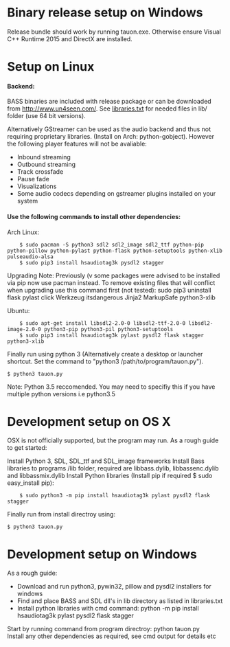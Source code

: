 # Binary release setup on Windows

Release bundle should work by running tauon.exe. Otherwise ensure Visual C++ Runtime 2015 and DirectX are installed.


# Setup on Linux

#### Backend:

BASS binaries are included with release package or can be downloaded from http://www.un4seen.com/. See [libraries.txt](libraries.txt) for needed files in lib/ folder (use 64 bit versions).

Alternatively GStreamer can be used as the audio backend and thus not requiring proprietary libraries. (Install on Arch: python-gobject). However the following player features will not be avaliable:

 - Inbound streaming
 - Outbound streaming
 - Track crossfade
 - Pause fade
 - Visualizations
 - Some audio codecs depending on gstreamer plugins installed on your system

#### Use the following commands to install other dependencies:


Arch Linux:

        $ sudo pacman -S python3 sdl2 sdl2_image sdl2_ttf python-pip python-pillow python-pylast python-flask python-setuptools python-xlib pulseaudio-alsa
        $ sudo pip3 install hsaudiotag3k pysdl2 stagger
	
   Upgrading Note: Previously (v some packages were advised to be installed via pip now use pacman instead. To remove existing files that will conflict when upgrading use this command first (not tested):  sudo pip3 uninstall flask pylast click Werkzeug itsdangerous Jinja2 MarkupSafe python3-xlib
   

Ubuntu:

        $ sudo apt-get install libsdl2-2.0-0 libsdl2-ttf-2.0-0 libsdl2-image-2.0-0 python3-pip python3-pil python3-setuptools
        $ sudo pip3 install hsaudiotag3k pylast pysdl2 flask stagger python3-xlib



Finally run using python 3 (Alternatively create a desktop or launcher shortcut. Set the command to "python3 /path/to/program/tauon.py").

    $ python3 tauon.py

  Note: Python 3.5 reccomended. You may need to specifiy this if you have multiple python versions i.e python3.5

# Development setup on OS X


OSX is not officially supported, but the program may run. As a rough guide to get started: 

Install Python 3, SDL, SDL_ttf and SDL_image frameworks
Install Bass libraries to programs /lib folder, required are libbass.dylib, libbassenc.dylib and libbassmix.dylib
Install Python libraries (Install pip if required $ sudo easy_install pip):

        $ sudo python3 -m pip install hsaudiotag3k pylast pysdl2 flask stagger

Finally run from install directroy using:

	$ python3 tauon.py


# Development setup on Windows

As a rough guide:

- Download and run python3, pywin32, pillow and pysdl2 installers for windows
- Find and place BASS and SDL dll's in lib directory as listed in libraries.txt
- Install python libraries with cmd command: python -m pip install hsaudiotag3k pylast pysdl2 flask stagger

Start by running command from program directroy: python tauon.py  
Install any other dependencies as required, see cmd output for details etc

